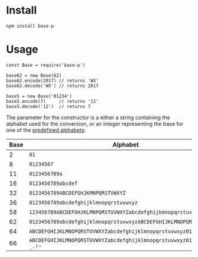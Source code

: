 # Install

```
npm install base-p
```

# Usage

```
const Base = require('base-p')

base62 = new Base(62)
base62.encode(2017) // returns 'WX'
base62.decode('WX') // returns 2017

base5 = new Base('01234')
base5.encode(7)     // returns '12'
base5.decode('12')  // returns 7
```

The parameter for the constructor is a either a string containing the alphabet used for the conversion, or an integer representing the base for one of the [predefined alphabets](https://github.com/cryptocoinjs/base-x#alphabets):

Base | Alphabet
------------- | -------------
2 | `01`
8 | `01234567`
11 | `0123456789a`
16 | `0123456789abcdef`
32 | `0123456789ABCDEFGHJKMNPQRSTVWXYZ`
36 | `0123456789abcdefghijklmnopqrstuvwxyz`
58 | `123456789ABCDEFGHJKLMNPQRSTUVWXYZabcdefghijkmnopqrstuvwxyz`
62 | `0123456789abcdefghijklmnopqrstuvwxyzABCDEFGHIJKLMNOPQRSTUVWXYZ`
64 | `ABCDEFGHIJKLMNOPQRSTUVWXYZabcdefghijklmnopqrstuvwxyz0123456789+/`
66 | `ABCDEFGHIJKLMNOPQRSTUVWXYZabcdefghijklmnopqrstuvwxyz0123456789-_.!~`

